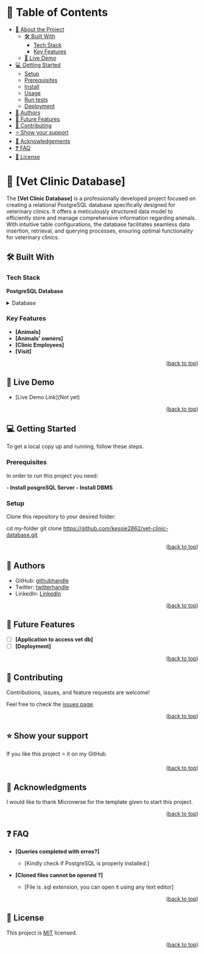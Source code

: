 <!-- TABLE OF CONTENTS -->
<a name="readme-top"></a>
# 📗 Table of Contents

- [📖 About the Project](#about-project)
  - [🛠 Built With](#built-with)
    - [Tech Stack](#tech-stack)
    - [Key Features](#key-features)
  - [🚀 Live Demo](#live-demo)
- [💻 Getting Started](#getting-started)
  - [Setup](#setup)
  - [Prerequisites](#prerequisites)
  - [Install](#install)
  - [Usage](#usage)
  - [Run tests](#run-tests)
  - [Deployment](#triangular_flag_on_post-deployment)
- [👥 Authors](#authors)
- [🔭 Future Features](#future-features)
- [🤝 Contributing](#contributing)
- [⭐️ Show your support](#support)
- [🙏 Acknowledgements](#acknowledgements)
- [❓ FAQ](#faq)
- [📝 License](#license)

<!-- PROJECT DESCRIPTION -->

# 📖 [Vet Clinic Database] <a name="about-project"></a>

The **[Vet Clinic Database]** is a professionally developed project focused on creating a relational PostgreSQL database specifically designed for veterinary clinics. It offers a meticulously structured data model to efficiently store and manage comprehensive information regarding animals. With intuitive table configurations, the database facilitates seamless data insertion, retrieval, and querying processes, ensuring optimal functionality for veterinary clinics.

## 🛠 Built With <a name="built-with"></a>

### Tech Stack <a name="tech-stack"></a>

**PostgreSQL Database**

<details>
<summary>Database</summary>
  <ul>
    <li><a href="https://www.postgresql.org/">PostgreSQL</a></li>
  </ul>
</details>

<!-- Features -->

### Key Features <a name="key-features"></a>

- **[Animals]**
- **[Animals' owners]**
- **[Clinic Employees]**
- **[Visit]**

<p align="right">(<a href="#readme-top">back to top</a>)</p>

<!-- LIVE DEMO -->

## 🚀 Live Demo <a name="live-demo"></a>

- [Live Demo Link](Not yet)

<p align="right">(<a href="#readme-top">back to top</a>)</p>

<!-- GETTING STARTED -->

## 💻 Getting Started <a name="getting-started"></a>
To get a local copy up and running, follow these steps.

### Prerequisites

In order to run this project you need:

**- Install posgreSQL Server**
**- Install DBMS**

### Setup

Clone this repository to your desired folder:

cd my-folder
git clone https://github.com/kessie2862/vet-clinic-database.git

<p align="right">(<a href="#readme-top">back to top</a>)</p>

<!-- AUTHORS -->

## 👥 Authors <a name="authors"></a>

- GitHub: [githubhandle](https://github.com/kessie2862)
- Twitter: [twitterhandle](https://twitter.com/Peekay_Codes)
- LinkedIn: [LinkedIn](https://www.linkedin.com/in/prosperkessie/)

<p align="right">(<a href="#readme-top">back to top</a>)</p>

<!-- FUTURE FEATURES -->

## 🔭 Future Features <a name="future-features"></a>

- [ ] **[Application to access vet db]**
- [ ] **[Deployment]**

<p align="right">(<a href="#readme-top">back to top</a>)</p>

<!-- CONTRIBUTING -->

## 🤝 Contributing <a name="contributing"></a>

Contributions, issues, and feature requests are welcome!

Feel free to check the [issues page](https://github.com/kessie2862/vet-clinic-database/issues).

<p align="right">(<a href="#readme-top">back to top</a>)</p>

<!-- SUPPORT -->

## ⭐️ Show your support <a name="support"></a>

If you like this project ⭐️ it on my GitHub.

<p align="right">(<a href="#readme-top">back to top</a>)</p>

<!-- ACKNOWLEDGEMENTS -->

## 🙏 Acknowledgments <a name="acknowledgements"></a>

I would like to thank Microverse for the template given to start this project.

<p align="right">(<a href="#readme-top">back to top</a>)</p>

<!-- FAQ (optional) -->

## ❓ FAQ <a name="faq"></a>

- **[Queries completed with erros?]**

  - [Kindly check if PostgreSQL is properly installed.]

- **[Cloned files cannot be opened ?]**

  - [File is .sql extension, you can open it using any text editor]

<p align="right">(<a href="#readme-top">back to top</a>)</p>

<!-- LICENSE -->

## 📝 License <a name="license"></a>

This project is [MIT](https://github.com/kessie2862/vet-clinic-database/blob/setup-db/LICENSE) licensed.


<p align="right">(<a href="#readme-top">back to top</a>)</p>
